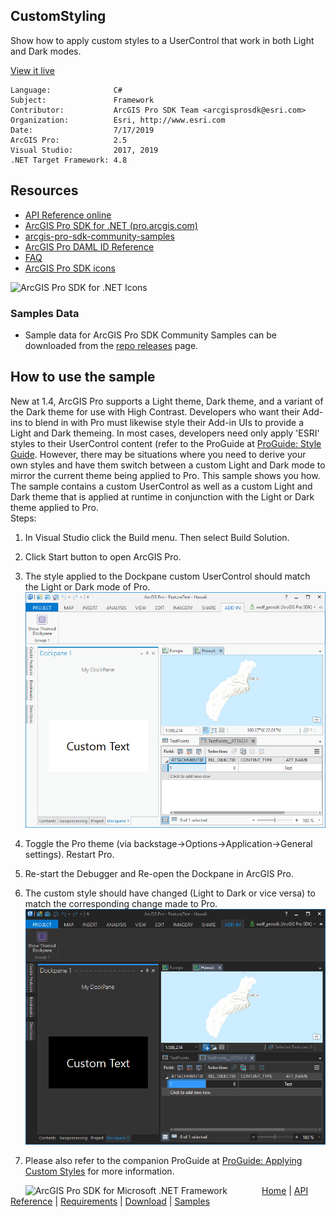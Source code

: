 ## CustomStyling

<!-- TODO: Write a brief abstract explaining this sample -->
 Show how to apply custom styles to a UserControl that work in both Light and Dark modes.  
   


<a href="http://pro.arcgis.com/en/pro-app/sdk/" target="_blank">View it live</a>

<!-- TODO: Fill this section below with metadata about this sample-->
```
Language:              C#
Subject:               Framework
Contributor:           ArcGIS Pro SDK Team <arcgisprosdk@esri.com>
Organization:          Esri, http://www.esri.com
Date:                  7/17/2019
ArcGIS Pro:            2.5
Visual Studio:         2017, 2019
.NET Target Framework: 4.8
```

## Resources

* [API Reference online](https://pro.arcgis.com/en/pro-app/sdk/api-reference)
* <a href="https://pro.arcgis.com/en/pro-app/sdk/" target="_blank">ArcGIS Pro SDK for .NET (pro.arcgis.com)</a>
* [arcgis-pro-sdk-community-samples](https://github.com/Esri/arcgis-pro-sdk-community-samples)
* [ArcGIS Pro DAML ID Reference](https://github.com/Esri/arcgis-pro-sdk/wiki/ArcGIS-Pro-DAML-ID-Reference)
* [FAQ](https://github.com/Esri/arcgis-pro-sdk/wiki/FAQ)
* [ArcGIS Pro SDK icons](https://github.com/Esri/arcgis-pro-sdk/releases/tag/2.4.0.19948)

![ArcGIS Pro SDK for .NET Icons](https://Esri.github.io/arcgis-pro-sdk/images/Home/Image-of-icons.png  "ArcGIS Pro SDK Icons")

### Samples Data

* Sample data for ArcGIS Pro SDK Community Samples can be downloaded from the [repo releases](https://github.com/Esri/arcgis-pro-sdk-community-samples/releases) page.  

## How to use the sample
<!-- TODO: Explain how this sample can be used. To use images in this section, create the image file in your sample project's screenshots folder. Use relative url to link to this image using this syntax: ![My sample Image](FacePage/SampleImage.png) -->
 New at 1.4, ArcGIS Pro supports a Light theme, Dark theme, and a variant of the Dark theme for use with High Contrast. Developers who want their Add-ins to blend in with Pro must likewise style their Add-in UIs to provide a Light and Dark themeing. In most cases, developers need only apply 'ESRI' styles to their UserControl content (refer to the ProGuide at [ProGuide: Style Guide](https://github.com/esri/arcgis-pro-sdk/wiki/proguide-style-guide). However, there may be situations where you need to derive your own styles and have them switch between a custom Light and Dark mode to mirror the current theme being applied to Pro. This sample shows you how.    
 The sample contains a custom UserControl as well as a custom Light and Dark theme that is applied at runtime in conjunction with the Light or Dark theme applied to Pro.    
 Steps:    
  
 1. In Visual Studio click the Build menu. Then select Build Solution.  
 1. Click Start button to open ArcGIS Pro.  
 1. The style applied to the Dockpane custom UserControl should match the Light or Dark mode of Pro.  
![UI](Screenshots/Screen1.png)  
  
 1. Toggle the Pro theme (via backstage->Options->Application->General settings). Restart Pro.  
 1. Re-start the Debugger and Re-open the Dockpane in ArcGIS Pro.  
 1. The custom style should have changed (Light to Dark or vice versa) to match the corresponding change made to Pro.  
![UI](Screenshots/Screen2.png)  
  
 1. Please also refer to the companion ProGuide at [ProGuide: Applying Custom Styles](https://github.com/Esri/arcgis-pro-sdk/wiki/ProGuide-Applying-Custom-Styles) for more information.    
   


<!-- End -->

&nbsp;&nbsp;&nbsp;&nbsp;&nbsp;&nbsp;<img src="https://esri.github.io/arcgis-pro-sdk/images/ArcGISPro.png"  alt="ArcGIS Pro SDK for Microsoft .NET Framework" height = "20" width = "20" align="top"  >
&nbsp;&nbsp;&nbsp;&nbsp;&nbsp;&nbsp;&nbsp;&nbsp;&nbsp;&nbsp;&nbsp;&nbsp;
[Home](https://github.com/Esri/arcgis-pro-sdk/wiki) | <a href="https://pro.arcgis.com/en/pro-app/sdk/api-reference" target="_blank">API Reference</a> | [Requirements](https://github.com/Esri/arcgis-pro-sdk/wiki#requirements) | [Download](https://github.com/Esri/arcgis-pro-sdk/wiki#installing-arcgis-pro-sdk-for-net) | <a href="https://github.com/esri/arcgis-pro-sdk-community-samples" target="_blank">Samples</a>
